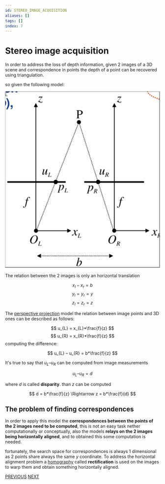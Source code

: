 ```yaml
---
id: STEREO_IMAGE_ACQUISITION
aliases: []
tags: []
index: 7
---
```


# Stereo image acquisition

In order to address the loss of depth information, given 2 images of a 3D scene and correspondence in points the depth of a point can be recovered using triangulation.

so given the following model:

![](assets/computer_vision/Pasted_image_20240221203033.png)

The relation between the 2 images is only an horizontal translation

$$
x_{l} - x_{r} = b
$$
$$
y_{l} = y_{r}= y
$$
$$
z_{l} = z_{r} = z
$$

The [perspective projection](pages/computer_vision/image_formation_acquisition/perspective_projection.md) model the relation between image points and 3D ones can be described as follows:

$$
u_{L} = x_{L}*\frac{f}{z}
$$
$$
u_{R} = x_{R}*\frac{f}{z}
$$
computing the difference:

$$
u_{L} – u_{R} = b*\frac{f}{z}
$$

It's true to say that $u_{L} – u_{R}$ can be computed from image measurements

$$
u_{L} – u_{R} = d
$$

where $d$ is called **disparity**. than $z$ can be computed

$$
d = b*\frac{f}{z} \Rightarrow z = b*\frac{f}{d}
$$

## The problem of finding correspondences

In order to apply this model the **correspondences between the points of the 2 images need to be computed**, this is not an easy task nether computationally or conceptually, also the models **relays on the 2 images being horizontally aligned**, and to obtained this some computation is needed.

fortunately, the search space for correspondences is always 1 dimensional as 2 points share always the same $y$ coordinate.
To address the horizontal alignment problem a [homography](pages/computer_vision/image_formation_acquisition/homography.md) called **rectification** is used on the images to warp them and obtain something horizontally aligned.

[PREVIOUS](pages/computer_vision/image_formation_acquisition/lens_distortion.md) [NEXT](pages/computer_vision/image_formation_acquisition/perspective_space.md)
